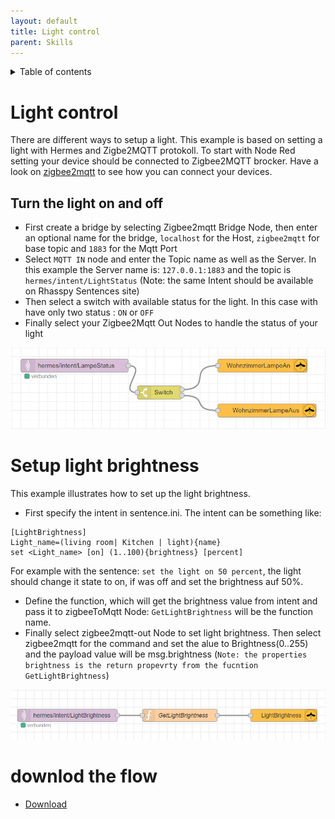 ```yaml
---
layout: default
title: Light control
parent: Skills
---
```

<details close markdown="block">
  <summary>
    Table of contents
  </summary>
  {: .text-delta }
1. TOC
{:toc}
</details>

# Light control
There are different ways to setup a light. This example is based on setting a light with Hermes and Zigbe2MQTT protokoll.
To start with Node Red setting your device should be connected to Zigbee2MQTT brocker. Have a look on 
[zigbee2mqtt](/pages/knowledge/zigbee/zigbee2mqtt) to see how you can connect your devices.

## Turn the light on and off

- First create a bridge by selecting Zigbee2mqtt Bridge Node, then enter an optional name for the bridge, ``localhost`` for the Host, ``zigbee2mqtt`` for base topic and ``1883`` for the Mqtt Port
- Select ``MQTT IN`` node and enter the Topic name as well as the Server. In this example the Server name is: ``127.0.0.1:1883`` and the topic is ``hermes/intent/LightStatus`` (Note: the same Intent should be available on Rhasspy Sentences site)
- Then select a switch with available status for the light. In this case with have only two status : ``ON`` or ``OFF``
- Finally select your Zigbee2Mqtt Out Nodes to handle the status of your light

![setup light with Node_Red](../../assets/Setup_light_NodeRed.png)


# Setup light brightness

This example illustrates how to set up the light brightness.

- First specify the intent in sentence.ini. The intent can be something like:

```
[LightBrightness]
Light_name=(living room| Kitchen | light){name}
set <Light_name> [on] (1..100){brightness} [percent]
```
For example with the sentence: ``set the light on 50 percent``, the light should change it state to on, if was off and set the brightness auf 50%.
- Define the function, which will get the brightness value from intent and pass it to zigbeeToMqtt Node: `GetLightBrightness` will be the function name.
- Finally select 	zigbee2mqtt-out Node to set light brightness. Then select zigbee2mqtt for the command and set the alue to Brightness(0..255) and the payload value will be msg.brightness (`Note: the properties brightness is the return propevrty from the fucntion GetLightBrightness`)

![setup light brithness with Node_Red](../../assets/light_brightness.png)

# downlod the flow
- [Download](https://github.com/th-koeln-intia/ip-sprachassistent-team4/blob/master/flows/light_control.json)

